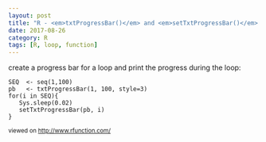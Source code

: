 ```yaml
---
layout: post
title: "R - <em>txtProgressBar()</em> and <em>setTxtProgressBar()</em>: progress bar for a loop"
date: 2017-08-26
category: R
tags: [R, loop, function]
---
```


create a progress bar for a loop and print the progress during the loop:

```
SEQ  <- seq(1,100)
pb   <- txtProgressBar(1, 100, style=3)
for(i in SEQ){
   Sys.sleep(0.02)
   setTxtProgressBar(pb, i)
}
```


<small> viewed on http://www.rfunction.com/ </small>
